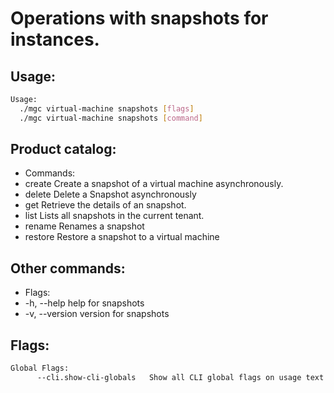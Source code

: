 # Operations with snapshots for instances.

## Usage:
```bash
Usage:
  ./mgc virtual-machine snapshots [flags]
  ./mgc virtual-machine snapshots [command]
```

## Product catalog:
- Commands:
- create      Create a snapshot of a virtual machine asynchronously.
- delete      Delete a Snapshot asynchronously
- get         Retrieve the details of an snapshot.
- list        Lists all snapshots in the current tenant.
- rename      Renames a snapshot
- restore     Restore a snapshot to a virtual machine

## Other commands:
- Flags:
- -h, --help      help for snapshots
- -v, --version   version for snapshots

## Flags:
```bash
Global Flags:
      --cli.show-cli-globals   Show all CLI global flags on usage text
```

